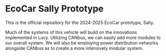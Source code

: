 # EcoCar Sally Prototype
This is the official repository for the 2024-2025 EcoCar prototype, Sally.

Much of the systems of this vehicle will build on the innovations implemented in Lucy. Utilizing CANbus, we can easily add more modules to our overall system. We will also be employing power distribution networks alongside CANbus as to create a more intensively modular system.
